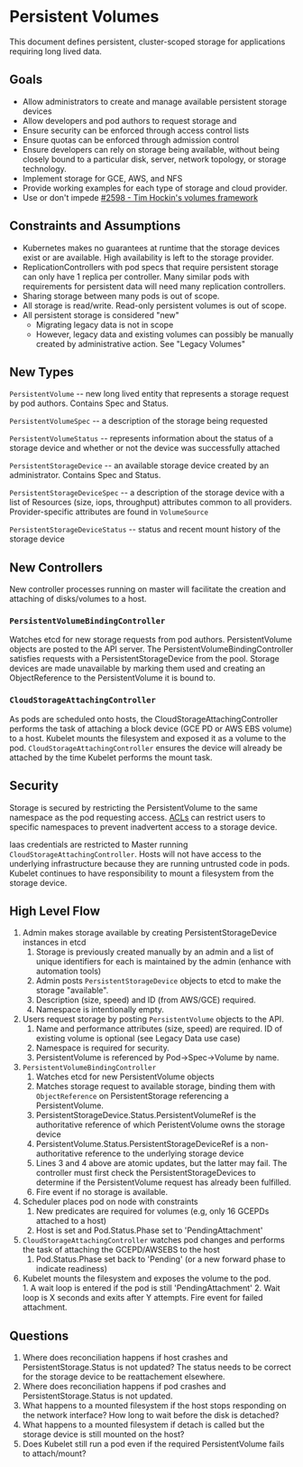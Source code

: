 # Persistent Volumes

This document defines persistent, cluster-scoped storage for applications requiring long lived data.  


## Goals

* Allow administrators to create and manage available persistent storage devices
* Allow developers and pod authors to request storage and 
* Ensure security can be enforced through access control lists
* Ensure quotas can be enforced through admission control
* Ensure developers can rely on storage being available, without being closely bound to a particular disk, server, network topology, or storage technology.
* Implement storage for GCE, AWS, and NFS
* Provide working examples for each type of storage and cloud provider.
* Use or don't impede [ #2598 - Tim Hockin's volumes framework](https://github.com/GoogleCloudPlatform/kubernetes/pull/2598)

## Constraints and Assumptions

* Kubernetes makes no guarantees at runtime that the storage devices exist or are available.  High availability is left to the storage provider.
* ReplicationControllers with pod specs that require persistent storage can only have 1 replica per controller.  Many similar pods with requirements for persistent data will need many replication controllers.
* Sharing storage between many pods is out of scope. 
* All storage is read/write.  Read-only persistent volumes is out of scope.
* All persistent storage is considered "new"
 	* Migrating legacy data is not in scope
 	* However, legacy data and existing volumes can possibly be manually created by administrative action.  See "Legacy Volumes"

## New Types

`PersistentVolume` -- new long lived entity that represents a storage request by pod authors.  Contains Spec and Status.

`PersistentVolumeSpec` -- a description of the storage being requested

`PersistentVolumeStatus` -- represents information about the status of a storage device and whether or not the device was successfully attached

`PersistentStorageDevice` -- an available storage device created by an administrator.  Contains Spec and Status.

`PersistentStorageDeviceSpec` -- a description of the storage device with a list of Resources (size, iops, throughput) attributes common to all providers.  Provider-specific attributes are found in `VolumeSource`

`PersistentStorageDeviceStatus` -- status and recent mount history of the storage device 

    
## New Controllers

New controller processes running on master will facilitate the creation and attaching of disks/volumes to a host.

### `PersistentVolumeBindingController`

Watches etcd for new storage requests from pod authors.  PersistentVolume objects are posted to the API server.  The PersistentVolumeBindingController satisfies requests with a PersistentStorageDevice from the pool.  Storage devices are made unavailable by marking them used and creating an ObjectReference to the PersistentVolume it is bound to.

### `CloudStorageAttachingController`

As pods are scheduled onto hosts, the CloudStorageAttachingController performs the task of attaching a block device (GCE PD or AWS EBS volume) to a host.  Kubelet mounts the filesystem and exposed it as a volume to the pod.  `CloudStorageAttachingController` ensures the device will already be attached by the time Kubelet performs the mount task.


## Security

Storage is secured by restricting the PersistentVolume to the same namespace as the pod requesting access.  [ACLs](../authorization.md) can restrict users to specific namespaces to prevent inadvertent access to a storage device.

Iaas credentials are restricted to Master running `CloudStorageAttachingController`.  Hosts will not have access to the underlying infrastructure because they are running untrusted code in pods.  Kubelet continues to have responsibility to mount a filesystem from the storage device.


## High Level Flow

1. Admin makes storage available by creating PersistentStorageDevice instances in etcd
    1.  Storage is previously created manually by an admin and a list of unique identifiers for each is maintained by the admin (enhance with automation tools)
    2.  Admin posts `PersistentStorageDevice` objects to etcd to make the storage "available".
    3.  Description (size, speed) and ID (from AWS/GCE) required.
    4.  Namespace is intentionally empty.
2. Users request storage by posting `PersistentVolume` objects to the API.
    1.  Name and performance attributes (size, speed) are required.  ID of existing volume is optional (see Legacy Data use case)
    2.  Namespace is required for security.
    3.  PersistentVolume is referenced by Pod->Spec->Volume by name.
3. `PersistentVolumeBindingController`
    1. Watches etcd for new PersistentVolume objects 
    2. Matches storage request to available storage, binding them with `ObjectReference` on PersistentStorage referencing a PersistentVolume.
    3. PersistentStorageDevice.Status.PersistentVolumeRef is the authoritative reference of which PeristentVolume owns the storage device
    4. PersistentVolume.Status.PersistentStorageDeviceRef is a non-authoritative reference to the underlying storage device
    5. Lines 3 and 4 above are atomic updates, but the latter may fail.  The controller must first check the PersistentStorageDevices to determine if the PersistentVolume request has already been fulfilled.
    6. Fire event if no storage is available.
4. Scheduler places pod on node with constraints
	1. New predicates are required for volumes (e.g, only 16 GCEPDs attached to a host)
	2. Host is set and Pod.Status.Phase set to 'PendingAttachment'
5. `CloudStorageAttachingController` watches pod changes and performs the task of attaching the GCEPD/AWSEBS to the host
	1. Pod.Status.Phase set back to 'Pending' (or a new forward phase to indicate readiness)
6.    Kubelet mounts the filesystem and exposes the volume to the pod.  
	1.  A wait loop is entered if the pod is still 'PendingAttachment'
	2.  Wait loop is X seconds and exits after Y attempts.   Fire event for failed attachment.


## Questions

1. Where does reconciliation happens if host crashes and PersistentStorage.Status is not updated?  The status needs to be correct for the storage device to be reattachement elsewhere.
2. Where does reconciliation happens if pod crashes and PersistentStorage.Status is not updated.  
3. What happens to a mounted filesystem if the host stops responding on the network interface? How long to wait before the disk is detached?
4. What happens to a mounted filesystem if detach is called but the storage device is still mounted on the host?
5. Does Kubelet still run a pod even if the required PersistentVolume fails to attach/mount?